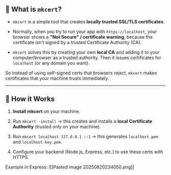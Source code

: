 ## 🔹 What is `mkcert`?

- `mkcert` is a simple tool that creates **locally trusted SSL/TLS certificates**.
    
- Normally, when you try to run your app with `https://localhost`, your browser shows a **"Not Secure" / certificate warning**, because the certificate isn’t signed by a trusted Certificate Authority (CA).
    
- `mkcert` solves this by creating your own **local CA** and adding it to your computer/browser as a trusted authority. Then it issues certificates for `localhost` (or any domain you want).

So instead of using self-signed certs that browsers reject, `mkcert` makes certificates that your machine trusts immediately.

---

## 🔹 How it Works

1. **Install mkcert** on your machine.
    
2. Run `mkcert -install` → this creates and installs a **local Certificate Authority** (trusted only on your machine).
    
3. Run `mkcert localhost 127.0.0.1 ::1` → this generates `localhost.pem` and `localhost-key.pem`.
    
4. Configure your backend (Node.js, Express, etc.) to use these certs with HTTPS.

Example in Express:
![[Pasted image 20250820234050.png]]